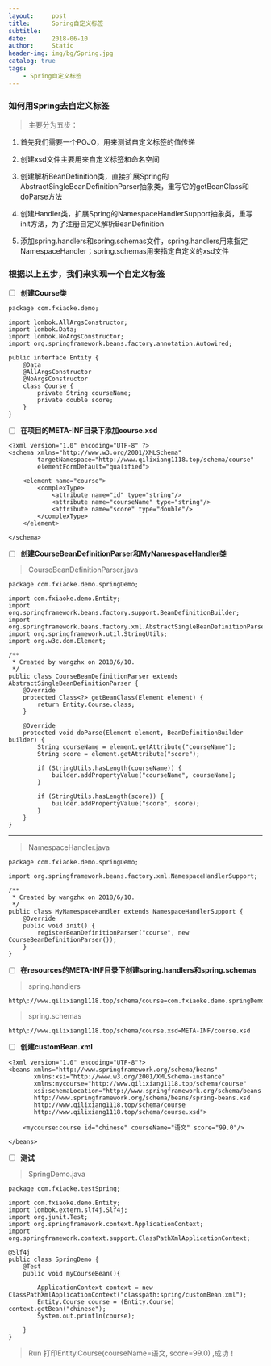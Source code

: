 ```yaml
---
layout:     post
title:      Spring自定义标签
subtitle:   
date:       2018-06-10
author:     Static
header-img: img/bg/Spring.jpg
catalog: true
tags:
    - Spring自定义标签
---
```


### 如何用Spring去自定义标签

> 主要分为五步：

1. 首先我们需要一个POJO，用来测试自定义标签的值传递

2. 创建xsd文件主要用来自定义标签和命名空间

3. 创建解析BeanDefinition类，直接扩展Spring的AbstractSingleBeanDefinitionParser抽象类，重写它的getBeanClass和doParse方法

4. 创建Handler类，扩展Spring的NamespaceHandlerSupport抽象类，重写init方法，为了注册自定义解析BeanDefinition

5. 添加spring.handlers和spring.schemas文件，spring.handlers用来指定NamespaceHandler；spring.schemas用来指定自定义的xsd文件

### 根据以上五步，我们来实现一个自定义标签

- [ ] **创建Course类**

```
package com.fxiaoke.demo;

import lombok.AllArgsConstructor;
import lombok.Data;
import lombok.NoArgsConstructor;
import org.springframework.beans.factory.annotation.Autowired;

public interface Entity {
    @Data
    @AllArgsConstructor
    @NoArgsConstructor
    class Course {
        private String courseName;
        private double score;
    }
}

```

- [ ] **在项目的META-INF目录下添加course.xsd**

```
<?xml version="1.0" encoding="UTF-8" ?>
<schema xmlns="http://www.w3.org/2001/XMLSchema"
        targetNamespace="http://www.qilixiang1118.top/schema/course"
        elementFormDefault="qualified">

    <element name="course">
        <complexType>
            <attribute name="id" type="string"/>
            <attribute name="courseName" type="string"/>
            <attribute name="score" type="double"/>
        </complexType>
    </element>

</schema>

```

- [ ] **创建CourseBeanDefinitionParser和MyNamespaceHandler类**


> CourseBeanDefinitionParser.java

```
package com.fxiaoke.demo.springDemo;

import com.fxiaoke.demo.Entity;
import org.springframework.beans.factory.support.BeanDefinitionBuilder;
import org.springframework.beans.factory.xml.AbstractSingleBeanDefinitionParser;
import org.springframework.util.StringUtils;
import org.w3c.dom.Element;

/**
 * Created by wangzhx on 2018/6/10.
 */
public class CourseBeanDefinitionParser extends AbstractSingleBeanDefinitionParser {
    @Override
    protected Class<?> getBeanClass(Element element) {
        return Entity.Course.class;
    }

    @Override
    protected void doParse(Element element, BeanDefinitionBuilder builder) {
        String courseName = element.getAttribute("courseName");
        String score = element.getAttribute("score");

        if (StringUtils.hasLength(courseName)) {
            builder.addPropertyValue("courseName", courseName);
        }

        if (StringUtils.hasLength(score)) {
            builder.addPropertyValue("score", score);
        }
    }
}

```

---

> NamespaceHandler.java

```
package com.fxiaoke.demo.springDemo;

import org.springframework.beans.factory.xml.NamespaceHandlerSupport;

/**
 * Created by wangzhx on 2018/6/10.
 */
public class MyNamespaceHandler extends NamespaceHandlerSupport {
    @Override
    public void init() {
        registerBeanDefinitionParser("course", new CourseBeanDefinitionParser());
    }
}

```

- [ ] **在resources的META-INF目录下创建spring.handlers和spring.schemas**

> spring.handlers

```
http\://www.qilixiang1118.top/schema/course=com.fxiaoke.demo.springDemo.MyNamespaceHandler
```

> spring.schemas

```
http\://www.qilixiang1118.top/schema/course.xsd=META-INF/course.xsd
```

- [ ] **创建customBean.xml**

```
<?xml version="1.0" encoding="UTF-8"?>
<beans xmlns="http://www.springframework.org/schema/beans"
       xmlns:xsi="http://www.w3.org/2001/XMLSchema-instance"
       xmlns:mycourse="http://www.qilixiang1118.top/schema/course"
       xsi:schemaLocation="http://www.springframework.org/schema/beans
       http://www.springframework.org/schema/beans/spring-beans.xsd
       http://www.qilixiang1118.top/schema/course
       http://www.qilixiang1118.top/schema/course.xsd">

    <mycourse:course id="chinese" courseName="语文" score="99.0"/>

</beans>
```

- [ ] **测试**

> SpringDemo.java

```
package com.fxiaoke.testSpring;

import com.fxiaoke.demo.Entity;
import lombok.extern.slf4j.Slf4j;
import org.junit.Test;
import org.springframework.context.ApplicationContext;
import org.springframework.context.support.ClassPathXmlApplicationContext;

@Slf4j
public class SpringDemo {
    @Test
    public void myCourseBean(){

        ApplicationContext context = new ClassPathXmlApplicationContext("classpath:spring/customBean.xml");
        Entity.Course course = (Entity.Course) context.getBean("chinese");
        System.out.println(course);

    }
}

```

> Run 打印Entity.Course(courseName=语文, score=99.0) ,成功！
